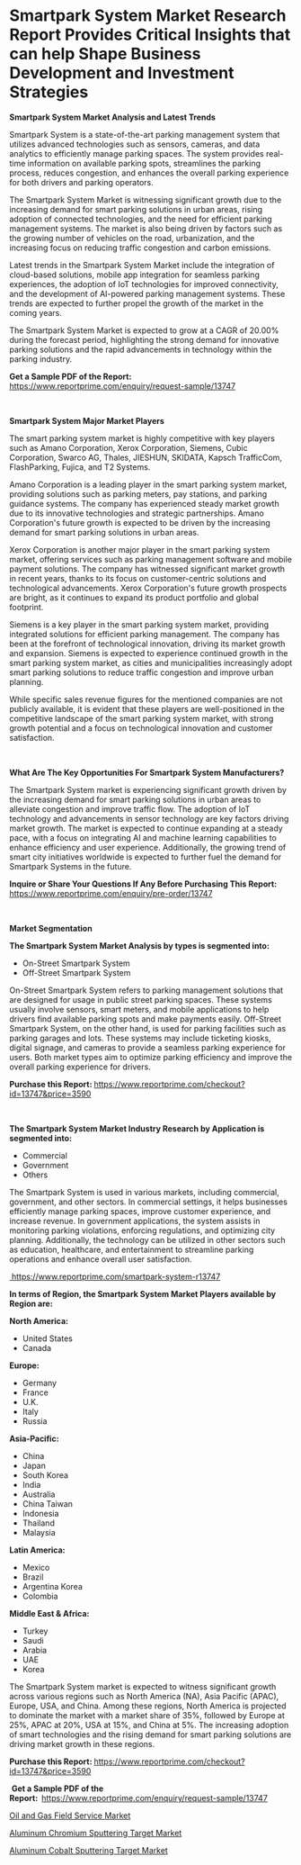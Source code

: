 <p><h1>Smartpark System Market Research Report Provides Critical Insights that can help Shape Business Development and Investment Strategies</h1></p><p><strong>Smartpark System Market Analysis and Latest Trends</strong></p>
<p><p>Smartpark System is a state-of-the-art parking management system that utilizes advanced technologies such as sensors, cameras, and data analytics to efficiently manage parking spaces. The system provides real-time information on available parking spots, streamlines the parking process, reduces congestion, and enhances the overall parking experience for both drivers and parking operators.</p><p>The Smartpark System Market is witnessing significant growth due to the increasing demand for smart parking solutions in urban areas, rising adoption of connected technologies, and the need for efficient parking management systems. The market is also being driven by factors such as the growing number of vehicles on the road, urbanization, and the increasing focus on reducing traffic congestion and carbon emissions.</p><p>Latest trends in the Smartpark System Market include the integration of cloud-based solutions, mobile app integration for seamless parking experiences, the adoption of IoT technologies for improved connectivity, and the development of AI-powered parking management systems. These trends are expected to further propel the growth of the market in the coming years.</p><p>The Smartpark System Market is expected to grow at a CAGR of 20.00% during the forecast period, highlighting the strong demand for innovative parking solutions and the rapid advancements in technology within the parking industry.</p></p>
<p><strong>Get a Sample PDF of the Report:&nbsp;</strong> <a href="https://www.reportprime.com/enquiry/request-sample/13747">https://www.reportprime.com/enquiry/request-sample/13747</a></p>
<p>&nbsp;</p>
<p><strong>Smartpark System Major Market Players</strong></p>
<p><p>The smart parking system market is highly competitive with key players such as Amano Corporation, Xerox Corporation, Siemens, Cubic Corporation, Swarco AG, Thales, JIESHUN, SKIDATA, Kapsch TrafficCom, FlashParking, Fujica, and T2 Systems. </p><p>Amano Corporation is a leading player in the smart parking system market, providing solutions such as parking meters, pay stations, and parking guidance systems. The company has experienced steady market growth due to its innovative technologies and strategic partnerships. Amano Corporation's future growth is expected to be driven by the increasing demand for smart parking solutions in urban areas.</p><p>Xerox Corporation is another major player in the smart parking system market, offering services such as parking management software and mobile payment solutions. The company has witnessed significant market growth in recent years, thanks to its focus on customer-centric solutions and technological advancements. Xerox Corporation's future growth prospects are bright, as it continues to expand its product portfolio and global footprint.</p><p>Siemens is a key player in the smart parking system market, providing integrated solutions for efficient parking management. The company has been at the forefront of technological innovation, driving its market growth and expansion. Siemens is expected to experience continued growth in the smart parking system market, as cities and municipalities increasingly adopt smart parking solutions to reduce traffic congestion and improve urban planning.</p><p>While specific sales revenue figures for the mentioned companies are not publicly available, it is evident that these players are well-positioned in the competitive landscape of the smart parking system market, with strong growth potential and a focus on technological innovation and customer satisfaction.</p></p>
<p>&nbsp;</p>
<p><strong>What Are The Key Opportunities For Smartpark System Manufacturers?</strong></p>
<p><p>The Smartpark System market is experiencing significant growth driven by the increasing demand for smart parking solutions in urban areas to alleviate congestion and improve traffic flow. The adoption of IoT technology and advancements in sensor technology are key factors driving market growth. The market is expected to continue expanding at a steady pace, with a focus on integrating AI and machine learning capabilities to enhance efficiency and user experience. Additionally, the growing trend of smart city initiatives worldwide is expected to further fuel the demand for Smartpark Systems in the future.</p></p>
<p><strong>Inquire or Share Your Questions If Any Before Purchasing This Report:</strong> <a href="https://www.reportprime.com/enquiry/pre-order/13747">https://www.reportprime.com/enquiry/pre-order/13747</a></p>
<p>&nbsp;</p>
<p><strong>Market Segmentation</strong></p>
<p><strong>The Smartpark System Market Analysis by types is segmented into:</strong></p>
<p><ul><li>On-Street Smartpark System</li><li>Off-Street Smartpark System</li></ul></p>
<p><p>On-Street Smartpark System refers to parking management solutions that are designed for usage in public street parking spaces. These systems usually involve sensors, smart meters, and mobile applications to help drivers find available parking spots and make payments easily. Off-Street Smartpark System, on the other hand, is used for parking facilities such as parking garages and lots. These systems may include ticketing kiosks, digital signage, and cameras to provide a seamless parking experience for users. Both market types aim to optimize parking efficiency and improve the overall parking experience for drivers.</p></p>
<p><strong>Purchase this Report:&nbsp;</strong><a href="https://www.reportprime.com/checkout?id=13747&price=3590">https://www.reportprime.com/checkout?id=13747&price=3590</a></p>
<p>&nbsp;</p>
<p><strong>The Smartpark System Market Industry Research by Application is segmented into:</strong></p>
<p><ul><li>Commercial</li><li>Government</li><li>Others</li></ul></p>
<p><p>The Smartpark System is used in various markets, including commercial, government, and other sectors. In commercial settings, it helps businesses efficiently manage parking spaces, improve customer experience, and increase revenue. In government applications, the system assists in monitoring parking violations, enforcing regulations, and optimizing city planning. Additionally, the technology can be utilized in other sectors such as education, healthcare, and entertainment to streamline parking operations and enhance overall user satisfaction.</p></p>
<p><a href="https://www.reportprime.com/smartpark-system-r13747">&nbsp;https://www.reportprime.com/smartpark-system-r13747</a></p>
<p><strong>In terms of Region, the Smartpark System Market Players available by Region are:</strong></p>
<p>
    <p> <strong> North America: </strong>
        <ul>
            <li>United States</li>
            <li>Canada</li>
        </ul>
        </p> 
    <p> <strong> Europe: </strong>
        <ul>
            <li>Germany</li>
            <li>France</li>
            <li>U.K.</li>
            <li>Italy</li>
            <li>Russia</li>
        </ul>
        </p> 
    <p> <strong> Asia-Pacific: </strong>
        <ul>
            <li>China</li>
            <li>Japan</li>
            <li>South Korea</li>
            <li>India</li>
            <li>Australia</li>
            <li>China Taiwan</li>
            <li>Indonesia</li>
            <li>Thailand</li>
            <li>Malaysia</li>
        </ul>
        </p> 
    <p> <strong> Latin America: </strong>
        <ul>
            <li>Mexico</li>
            <li>Brazil</li>
            <li>Argentina Korea</li>
            <li>Colombia</li>
        </ul>
        </p> 
    <p> <strong> Middle East & Africa: </strong>
        <ul>
            <li>Turkey</li>
            <li>Saudi</li>
            <li>Arabia</li>
            <li>UAE</li>
            <li>Korea</li>
        </ul>
    </p>
    </p>
<p><p>The Smartpark System market is expected to witness significant growth across various regions such as North America (NA), Asia Pacific (APAC), Europe, USA, and China. Among these regions, North America is projected to dominate the market with a market share of 35%, followed by Europe at 25%, APAC at 20%, USA at 15%, and China at 5%. The increasing adoption of smart technologies and the rising demand for smart parking solutions are driving market growth in these regions.</p></p>
<p><strong>Purchase this Report: </strong><a href="https://www.reportprime.com/checkout?id=13747&price=3590">https://www.reportprime.com/checkout?id=13747&price=3590</a></p>
<p>&nbsp;<strong>Get a Sample PDF of the Report:&nbsp;&nbsp;</strong><a href="https://www.reportprime.com/enquiry/request-sample/13747">https://www.reportprime.com/enquiry/request-sample/13747</a></p>
<p><strong></strong></p>
<p><p><a href="https://github.com/JameTravis/Market-Research-Report-List-6/blob/main/oil-and-gas-field-service-market.md">Oil and Gas Field Service Market</a></p><p><a href="https://view.publitas.com/reportprime-1/aluminum-chromium-sputtering-target-market-share-and-new-trends-analysis-by-its-type-application-end-use-and-forecast-for-period-from-2024-to-2031/">Aluminum Chromium Sputtering Target Market</a></p><p><a href="https://view.publitas.com/reportprime-1/insights-into-the-aluminum-cobalt-sputtering-target-market-market-players-market-size-geographical-regions-and-forecast-2024-2031/">Aluminum Cobalt Sputtering Target Market</a></p></p>